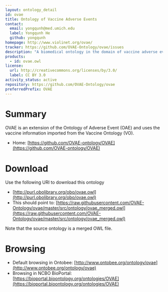 ```yaml
---
layout: ontology_detail
id: ovae
title: Ontology of Vaccine Adverse Events
contact:
  email: yongqunh@med.umich.edu
  label: Yongqunh He
  github: yongqunh
homepage: http://www.violinet.org/ovae/
tracker: https://github.com/OVAE-Ontology/ovae/issues
description: "A biomedical ontology in the domain of vaccine adverse events."
products:
  - id: ovae.owl
license:
  url: http://creativecommons.org/licenses/by/3.0/
  label: CC BY 3.0
activity_status: active
repository: https://github.com/OVAE-Ontology/ovae
preferredPrefix: OVAE
---
```


# Summary

OVAE is an extension of the Ontology of Adverse Event (OAE) and uses the vaccine information imported from the Vaccine Ontology (VO). 

* Home: [https://github.com/OVAE-ontology/OVAE](https://github.com/OVAE-ontology/OVAE) 

# Download

Use the following URI to download this ontology

* [http://purl.obolibrary.org/obo/ovae.owl](http://purl.obolibrary.org/obo/ovae.owl)
* This should point to: [https://raw.githubusercontent.com/OVAE-Ontology/ovae/master/src/ontology/ovae_merged.owl](https://raw.githubusercontent.com/OVAE-Ontology/ovae/master/src/ontology/ovae_merged.owl)

Note that the source ontology is a merged OWL file.  

# Browsing

* Default browsing in Ontobee: [http://www.ontobee.org/ontology/ovae](http://www.ontobee.org/ontology/ovae)
* Browsing in NCBO BioPortal: [https://bioportal.bioontology.org/ontologies/OVAE](https://bioportal.bioontology.org/ontologies/OVAE)
